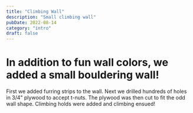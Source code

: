 ```yaml
---
title: "Climbing Wall"
description: "Small climbing wall"
pubDate: 2022-08-14
category: "intro"
draft: false
---
```


# In addition to fun wall colors, we added a small bouldering wall!

First we added furring strips to the wall. Next we drilled hundreds of holes in 3/4" plywood to accept t-nuts. The plywood was then cut to fit the odd wall shape. Climbing holds were added and climbing ensued!


